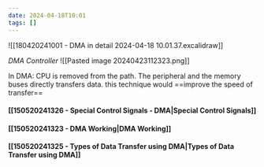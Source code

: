 ```yaml
---
date: 2024-04-18T10:01
tags: []
---
```

![[180420241001 - DMA in detail 2024-04-18 10.01.37.excalidraw]]

*DMA Controller*
![[Pasted image 20240423112323.png]]

In DMA:
	CPU is removed from the path. The peripheral and the memory buses directly transfers data.
this technique would ==improve the speed of transfer==

#### [[150520241326 - Special Control Signals - DMA|Special Control Signals]]
#### [[150520241323 - DMA Working|DMA Working]]
#### [[150520241325 - Types of Data Transfer using DMA|Types of Data Transfer using DMA]]